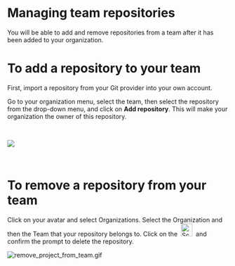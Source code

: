 # Managing team repositories

You will be able to add and remove repositories from a team after it has
been added to your organization.

# To add a repository to your team

First, import a repository from your Git provider into your own account.

Go to your organization menu, select the team, then select the
repository from the drop-down menu, and click on **Add repository**.
This will make your organization the owner of this repository.

 

![](https://support.codacy.com/hc/en-us/article_attachments/204595909/add-project-team.gif)

 

# To remove a repository from your team

Click on your avatar and select Organizations. Select the Organization
and then the Team that your repository belongs to. Click on
the  <img src="https://support.codacy.com/hc/article_attachments/360013750934/Screenshot_2018-09-28_at_16.39.50.png" width="26" height="29" alt="Screenshot_2018-09-28_at_16.39.50.png" /> 
and confirm the prompt to delete the repository.

![remove\_project\_from\_team.gif](https://support.codacy.com/hc/article_attachments/360013750854/remove_project_from_team.gif)

 

 
